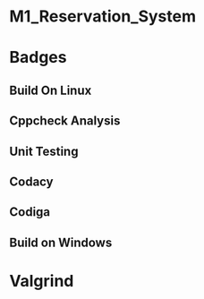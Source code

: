 # M1_Reservation_System
# Badges
## Build On Linux

## Cppcheck Analysis

## Unit Testing

## Codacy

## Codiga

## Build on Windows

# Valgrind
